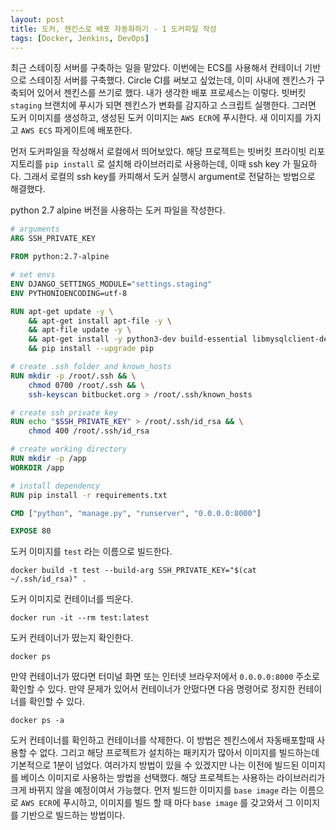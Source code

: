 ```yaml
---
layout: post
title: 도커, 젠킨스로 배포 자동화하기 - 1 도커파일 작성 
tags: [Docker, Jenkins, DevOps]
---
```




최근 스테이징 서버를 구축하는 일을 맡았다. 이번에는 ECS를 사용해서 컨테이너 기반으로 스테이징 서버를 구축했다. Circle CI를 써보고 싶었는데, 이미 사내에 젠킨스가 구축되어 있어서 젠킨스를 쓰기로 했다.
내가 생각한 배포 프로세스는 이렇다. 빗버킷 `staging` 브랜치에 푸시가 되면 젠킨스가 변화를 감지하고 스크립트 실행한다. 그러면 도커 이미지를 생성하고, 생성된 도커 이미지는 `AWS ECR`에 푸시한다. 새 이미지를 가지고 `AWS ECS` 파게이트에 배포한다.

먼저 도커파일을 작성해서 로컬에서 띄어보았다. 해당 프로젝트는 빗버킷 프라이빗 리포지토리를 `pip install` 로 설치해 라이브러리로 사용하는데, 이때 ssh key 가 필요하다. 그래서 로컬의 ssh key를 카피해서 도커 실행시 argument로 전달하는 방법으로 해결했다. 



python 2.7 alpine 버전을 사용하는 도커 파일을 작성한다.

```dockerfile
# arguments
ARG SSH_PRIVATE_KEY

FROM python:2.7-alpine

# set envs
ENV DJANGO_SETTINGS_MODULE="settings.staging"
ENV PYTHONIOENCODING=utf-8

RUN apt-get update -y \
    && apt-get install apt-file -y \
    && apt-file update -y \
    && apt-get install -y python3-dev build-essential libmysqlclient-dev git libffi-dev openssh-client nginx vim netcat netcat-openbsd \
    && pip install --upgrade pip

# create .ssh folder and known_hosts
RUN mkdir -p /root/.ssh && \
    chmod 0700 /root/.ssh && \
    ssh-keyscan bitbucket.org > /root/.ssh/known_hosts

# create ssh private key
RUN echo "$SSH_PRIVATE_KEY" > /root/.ssh/id_rsa && \
    chmod 400 /root/.ssh/id_rsa

# create working directory
RUN mkdir -p /app
WORKDIR /app

# install dependency
RUN pip install -r requirements.txt

CMD ["python", "manage.py", "runserver", "0.0.0.0:8000"]

EXPOSE 80
```

도커 이미지를 `test` 라는 이름으로 빌드한다.

```shell
docker build -t test --build-arg SSH_PRIVATE_KEY="$(cat ~/.ssh/id_rsa)" .
```


도커 이미지로 컨테이너를 띄운다.

```shell
docker run -it --rm test:latest
```



도커 컨테이너가 떴는지 확인한다.

```shell
docker ps
```



만약 컨테이너가 떴다면 터미널 화면 또는 인터넷 브라우저에서 `0.0.0.0:8000` 주소로 확인할 수 있다. 만약 문제가 있어서 컨테이너가 안떴다면 다음 명령어로 정지한 컨테이너를 확인할 수 있다.

```shell
docker ps -a
```



도커 컨테이너를 확인하고 컨테이너를 삭제한다. 이 방법은 젠킨스에서 자동배포할때 사용할 수 없다. 그리고 해당 프로젝트가 설치하는 패키지가 많아서 이미지를 빌드하는데 기본적으로 1분이 넘었다. 여러가지 방법이 있을 수 있겠지만 나는 이전에 빌드된 이미지를 베이스 이미지로 사용하는 방법을 선택했다. 해당 프로젝트는 사용하는 라이브러리가 크게 바뀌지 않을 예정이여서 가능했다. 먼저 빌드한 이미지를 `base image` 라는 이름으로 `AWS ECR`에 푸시하고, 이미지를 빌드 할 때 마다 `base image` 를 갖고와서 그 이미지를 기반으로 빌드하는 방법이다. 